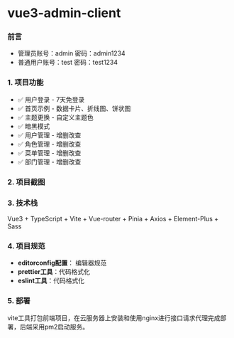 <!--
 * @Author: ZRMYDYCG
 * @Date: 2024-10
 * @LastEditors: ZRMYDYCG
 * @LastEditTime: 2024-10
 * @Description: 
-->
# vue3-admin-client

### 前言

- 管理员账号：admin  密码：admin1234
- 普通用户账号：test   密码：test1234

### 1. 项目功能

- ✅ 用户登录 - 7天免登录
- ✅ 首页示例 - 数据卡片、折线图、饼状图
- ✅ 主题更换 - 自定义主题色
- ✅ 暗黑模式
- ✅ 用户管理 - 增删改查
- ✅ 角色管理 - 增删改查
- ✅ 菜单管理 - 增删改查
- ✅ 部门管理 - 增删改查

### 2. 项目截图

### 3. 技术栈

Vue3 + TypeScript + Vite + Vue-router + Pinia + Axios + Element-Plus + Sass

### 4. 项目规范

- **editorconfig配置**： 编辑器规范
- **prettier工具**：代码格式化
- **eslint工具**：代码格式化

### 5. 部署

vite工具打包前端项目，在云服务器上安装和使用nginx进行接口请求代理完成部署，后端采用pm2启动服务。
